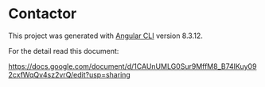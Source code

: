 # Contactor

This project was generated with [Angular CLI](https://github.com/angular/angular-cli) version 8.3.12.

For the detail read this document:

https://docs.google.com/document/d/1CAUnUMLG0Sur9MffM8_B74lKuy092cxfWqQv4sz2vrQ/edit?usp=sharing



